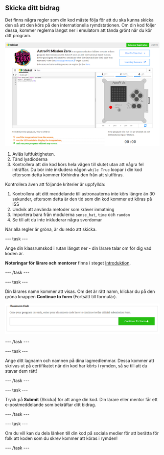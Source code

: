 ## Skicka ditt bidrag

Det finns några regler som din kod måste följa för att du ska kunna skicka den så att den körs på den internationella rymdstationen. Om din kod följer dessa, kommer reglerna längst ner i emulatorn att tända grönt när du kör ditt program.

![Validering](images/validation.png)

1. Avläs luftfuktigheten.
2. Tänd lysdioderna
3. Kontrollera att din kod körs hela vägen till slutet utan att några fel inträffar. Du bör inte inkludera någon `while True` loopar i din kod eftersom detta kommer förhindra den från att slutföras.

Kontrollera även att följande kriterier är uppfyllda:

1. Kontrollera att ditt meddelande till astronauterna inte körs längre än 30 sekunder, eftersom detta är den tid som din kod kommer att köras på ISS
2. Undvik att använda metoder som kräver inmatning
3. Importera bara från modulerna `sense_hat`, `time` och `random`
4. Se till att du inte inkluderar några svordomar

När alla regler är gröna, är du redo att skicka.

\--- task \---

Ange din klassrumskod i rutan längst ner - din lärare talar om för dig vad koden är.

**Noteringar för lärare och mentorer** finns i steget [Introduktion](https://projects.raspberrypi.org/en/projects/astro-pi-mission-zero/1).

\--- /task \---

\--- task \---

Din lärares namn kommer att visas. Om det är rätt namn, klickar du på den gröna knappen **Continue to form** (Fortsätt till formulär).

![Fortsätt till formulär](images/continue-to-form.png)

\--- /task \---

\--- task \---

Ange ditt lagnamn och namnen på dina lagmedlemmar. Dessa kommer att skrivas ut på certifikatet när din kod har körts i rymden, så se till att du stavar dem rätt!

\--- /task \---

\--- task \---

Tryck på **Submit** (Skicka) för att ange din kod. Din lärare eller mentor får ett e-postmeddelande som bekräftar ditt bidrag.

\--- /task \---

\--- task \---

Om du vill kan du dela länken till din kod på sociala medier för att berätta för folk att koden som du skrev kommer att köras i rymden!

\--- /task \---